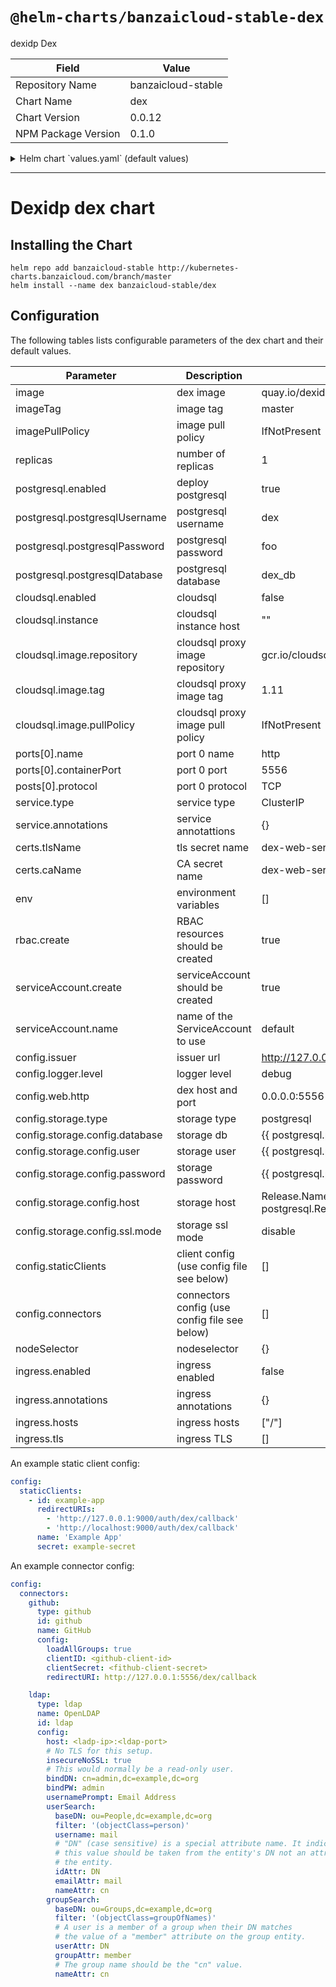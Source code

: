 # `@helm-charts/banzaicloud-stable-dex`

dexidp Dex

| Field               | Value              |
| ------------------- | ------------------ |
| Repository Name     | banzaicloud-stable |
| Chart Name          | dex                |
| Chart Version       | 0.0.12             |
| NPM Package Version | 0.1.0              |

<details>

<summary>Helm chart `values.yaml` (default values)</summary>

```yaml
# Default values for dex
# This is a YAML-formatted file.
# Declare name/value pairs to be passed into your templates.
# name: value

image: banzaicloud/dex-shim
imageTag: '0.3.2'
imagePullPolicy: 'IfNotPresent'

replicas: 1

postgresql:
  enabled: true
  postgresqlUsername: dex
  postgresqlPassword: foo
  postgresqlDatabase: dex_db

cloudsql:
  enabled: false
  image:
    repository: gcr.io/cloudsql-docker/gce-proxy
    tag: 1.11
    pullPolicy: IfNotPresent
  instance: ''

exampleApp:
  enabled: false
  clientID: ''
  clientSecret: ''
  redirectURI: ''

# resources:
# limits:
# cpu: 100m
# memory: 50Mi
# requests:
# cpu: 100m
# memory: 50Mi

ports:
  - name: http
    containerPort: 5556
    protocol: TCP
  - name: grpc
    containerPort: 5557
    protocol: TCP

service:
  type: ClusterIP
  annotations: {}

extraVolumes: []
extraVolumeMounts: []

certs:
  tlsName: ''
  caName: ''

env: []

rbac:
  create: true

serviceAccount:
  create: true
  name:

config:
  issuer: ''

  logger:
    level: ''

  web:
    http: ''

  grpc:
    addr: ''

  frontend:
    theme: ''

  storage:
    type: ''
    config:
      database: ''
      user: ''
      password: ''
      host: ''
      ssl:
        mode: ''

  staticClients: []

  connectors: {}

  enablePasswordDB: false
  staticPasswords: []

nodeSelector: {}

ingress:
  enabled: false
  annotations:
    {}
    #kubernetes.io/ingress.class: traefik
    #ingress.kubernetes.io/ssl-redirect: "false"
    #traefik.frontend.rule.type: PathPrefix
  hosts:
    - '/'
    # - "domain.com/xyz"
    # - "domain.com"
  tls: []
  #  - secretName: chart-example-tls
  #    hosts:
  #      - chart-example.local
```

</details>

---

# Dexidp dex chart

## Installing the Chart

```shell
helm repo add banzaicloud-stable http://kubernetes-charts.banzaicloud.com/branch/master
helm install --name dex banzaicloud-stable/dex
```

## Configuration

The following tables lists configurable parameters of the dex chart and their default values.

| Parameter                      | Description                                   | Default                                                           |
| ------------------------------ | --------------------------------------------- | ----------------------------------------------------------------- |
| image                          | dex image                                     | quay.io/dexidp/dex                                                |
| imageTag                       | image tag                                     | master                                                            |
| imagePullPolicy                | image pull policy                             | IfNotPresent                                                      |
| replicas                       | number of replicas                            | 1                                                                 |
| postgresql.enabled             | deploy postgresql                             | true                                                              |
| postgresql.postgresqlUsername  | postgresql username                           | dex                                                               |
| postgresql.postgresqlPassword  | postgresql password                           | foo                                                               |
| postgresql.postgresqlDatabase  | postgresql database                           | dex_db                                                            |
| cloudsql.enabled               | cloudsql                                      | false                                                             |
| cloudsql.instance              | cloudsql instance host                        | ""                                                                |
| cloudsql.image.repository      | cloudsql proxy image repository               | gcr.io/cloudsql-docker/gce-proxy                                  |
| cloudsql.image.tag             | cloudsql proxy image tag                      | 1.11                                                              |
| cloudsql.image.pullPolicy      | cloudsql proxy image pull policy              | IfNotPresent                                                      |
| ports[0].name                  | port 0 name                                   | http                                                              |
| ports[0].containerPort         | port 0 port                                   | 5556                                                              |
| posts[0].protocol              | port 0 protocol                               | TCP                                                               |
| service.type                   | service type                                  | ClusterIP                                                         |
| service.annotations            | service annotattions                          | {}                                                                |
| certs.tlsName                  | tls secret name                               | dex-web-server-tls                                                |
| certs.caName                   | CA secret name                                | dex-web-server-ca                                                 |
| env                            | environment variables                         | []                                                                |
| rbac.create                    | RBAC resources should be created              | true                                                              |
| serviceAccount.create          | serviceAccount should be created              | true                                                              |
| serviceAccount.name            | name of the ServiceAccount to use             | default                                                           |
| config.issuer                  | issuer url                                    | http://127.0.0.1:5556/dex                                         |
| config.logger.level            | logger level                                  | debug                                                             |
| config.web.http                | dex host and port                             | 0.0.0.0:5556                                                      |
| config.storage.type            | storage type                                  | postgresql                                                        |
| config.storage.config.database | storage db                                    | {{ postgresql.postgresqlDatabase }}                               |
| config.storage.config.user     | storage user                                  | {{ postgresql.postgresqlUsername }}                               |
| config.storage.config.password | storage password                              | {{ postgresql.postgresqlPassword }}                               |
| config.storage.config.host     | storage host                                  | Release.Name-postgresql.Release.Namespace..svc.cluster.local:5432 |
| config.storage.config.ssl.mode | storage ssl mode                              | disable                                                           |
| config.staticClients           | client config (use config file see below)     | []                                                                |
| config.connectors              | connectors config (use config file see below) | []                                                                |
| nodeSelector                   | nodeselector                                  | {}                                                                |
| ingress.enabled                | ingress enabled                               | false                                                             |
| ingress.annotations            | ingress annotations                           | {}                                                                |
| ingress.hosts                  | ingress hosts                                 | ["/"]                                                             |
| ingress.tls                    | ingress TLS                                   | []                                                                |

An example static client config:

```yaml
config:
  staticClients:
    - id: example-app
      redirectURIs:
        - 'http://127.0.0.1:9000/auth/dex/callback'
        - 'http://localhost:9000/auth/dex/callback'
      name: 'Example App'
      secret: example-secret
```

An example connector config:

```yaml
config:
  connectors:
    github:
      type: github
      id: github
      name: GitHub
      config:
        loadAllGroups: true
        clientID: <github-client-id>
        clientSecret: <fithub-client-secret>
        redirectURI: http://127.0.0.1:5556/dex/callback

    ldap:
      type: ldap
      name: OpenLDAP
      id: ldap
      config:
        host: <ladp-ip>:<ldap-port>
        # No TLS for this setup.
        insecureNoSSL: true
        # This would normally be a read-only user.
        bindDN: cn=admin,dc=example,dc=org
        bindPW: admin
        usernamePrompt: Email Address
        userSearch:
          baseDN: ou=People,dc=example,dc=org
          filter: '(objectClass=person)'
          username: mail
          # "DN" (case sensitive) is a special attribute name. It indicates that
          # this value should be taken from the entity's DN not an attribute on
          # the entity.
          idAttr: DN
          emailAttr: mail
          nameAttr: cn
        groupSearch:
          baseDN: ou=Groups,dc=example,dc=org
          filter: '(objectClass=groupOfNames)'
          # A user is a member of a group when their DN matches
          # the value of a "member" attribute on the group entity.
          userAttr: DN
          groupAttr: member
          # The group name should be the "cn" value.
          nameAttr: cn
```
